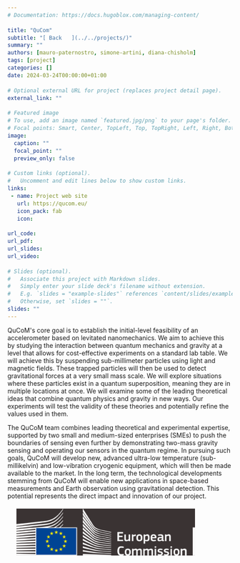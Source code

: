 ```yaml
---
# Documentation: https://docs.hugoblox.com/managing-content/

title: "QuCom"
subtitle: "[ Back   ](../../projects/)"
summary: ""
authors: [mauro-paternostro, simone-artini, diana-chisholm]
tags: [project]
categories: []
date: 2024-03-24T00:00:00+01:00

# Optional external URL for project (replaces project detail page).
external_link: ""

# Featured image
# To use, add an image named `featured.jpg/png` to your page's folder.
# Focal points: Smart, Center, TopLeft, Top, TopRight, Left, Right, BottomLeft, Bottom, BottomRight.
image:
  caption: ""
  focal_point: ""
  preview_only: false

# Custom links (optional).
#   Uncomment and edit lines below to show custom links.
links:
 - name: Project web site
   url: https://qucom.eu/
   icon_pack: fab
   icon: 

url_code: 
url_pdf: 
url_slides: 
url_video: 

# Slides (optional).
#   Associate this project with Markdown slides.
#   Simply enter your slide deck's filename without extension.
#   E.g. `slides = "example-slides"` references `content/slides/example-slides.md`.
#   Otherwise, set `slides = ""`.
slides: ""
---
```

<html lang="en">
        <body>
          <!-- <img src="logo-nero.png" align="right" hspace="20" vspace="20" width="400" background="black" /> -->
          <p>
          QuCoM's core goal is to establish the initial-level feasibility of an accelerometer based on levitated nanomechanics. We aim to achieve this by studying the interaction between quantum mechanics and gravity at a level that allows for cost-effective experiments on a standard lab table. We will achieve this by suspending sub-millimeter particles using light and magnetic fields. These trapped particles will then be used to detect gravitational forces at a very small mass scale. We will explore situations where these particles exist in a quantum superposition, meaning they are in multiple locations at once. We will examine some of the leading theoretical ideas that combine quantum physics and gravity in new ways. Our experiments will test the validity of these theories and potentially refine the values used in them.
          </p>
          The QuCoM team combines leading theoretical and experimental expertise, supported by two small and medium-sized enterprises (SMEs) to push the boundaries of sensing even further by demonstrating two-mass gravity sensing and operating our sensors in the quantum regime. In pursuing such goals, QuCoM will develop new, advanced ultra-low temperature (sub-millikelvin) and low-vibration cryogenic equipment, which will then be made available to the market. In the long term, the technological developments stemming from QuCoM will enable new applications in space-based measurements and Earth observation using gravitational detection. This potential represents the direct impact and innovation of our project.
          <img src="logo-ce-nero.png" align="center" hspace="20" vspace="20" width="400" />
        </body>
        </html> 